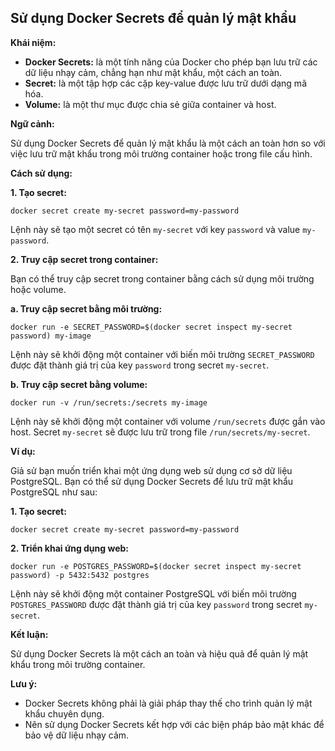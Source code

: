 ## Sử dụng Docker Secrets để quản lý mật khẩu

**Khái niệm:**

- **Docker Secrets:** là một tính năng của Docker cho phép bạn lưu trữ các dữ liệu nhạy cảm, chẳng hạn như mật khẩu, một cách an toàn.
- **Secret:** là một tập hợp các cặp key-value được lưu trữ dưới dạng mã hóa.
- **Volume:** là một thư mục được chia sẻ giữa container và host.

**Ngữ cảnh:**

Sử dụng Docker Secrets để quản lý mật khẩu là một cách an toàn hơn so với việc lưu trữ mật khẩu trong môi trường container hoặc trong file cấu hình.

**Cách sử dụng:**

**1. Tạo secret:**

```
docker secret create my-secret password=my-password
```

Lệnh này sẽ tạo một secret có tên `my-secret` với key `password` và value `my-password`.

**2. Truy cập secret trong container:**

Bạn có thể truy cập secret trong container bằng cách sử dụng môi trường hoặc volume.

**a. Truy cập secret bằng môi trường:**

```
docker run -e SECRET_PASSWORD=$(docker secret inspect my-secret password) my-image
```

Lệnh này sẽ khởi động một container với biến môi trường `SECRET_PASSWORD` được đặt thành giá trị của key `password` trong secret `my-secret`.

**b. Truy cập secret bằng volume:**

```
docker run -v /run/secrets:/secrets my-image
```

Lệnh này sẽ khởi động một container với volume `/run/secrets` được gắn vào host. Secret `my-secret` sẽ được lưu trữ trong file `/run/secrets/my-secret`.

**Ví dụ:**

Giả sử bạn muốn triển khai một ứng dụng web sử dụng cơ sở dữ liệu PostgreSQL. Bạn có thể sử dụng Docker Secrets để lưu trữ mật khẩu PostgreSQL như sau:

**1. Tạo secret:**

```
docker secret create my-secret password=my-password
```

**2. Triển khai ứng dụng web:**

```
docker run -e POSTGRES_PASSWORD=$(docker secret inspect my-secret password) -p 5432:5432 postgres
```

Lệnh này sẽ khởi động một container PostgreSQL với biến môi trường `POSTGRES_PASSWORD` được đặt thành giá trị của key `password` trong secret `my-secret`.

**Kết luận:**

Sử dụng Docker Secrets là một cách an toàn và hiệu quả để quản lý mật khẩu trong môi trường container.

**Lưu ý:**

- Docker Secrets không phải là giải pháp thay thế cho trình quản lý mật khẩu chuyên dụng.
- Nên sử dụng Docker Secrets kết hợp với các biện pháp bảo mật khác để bảo vệ dữ liệu nhạy cảm.

